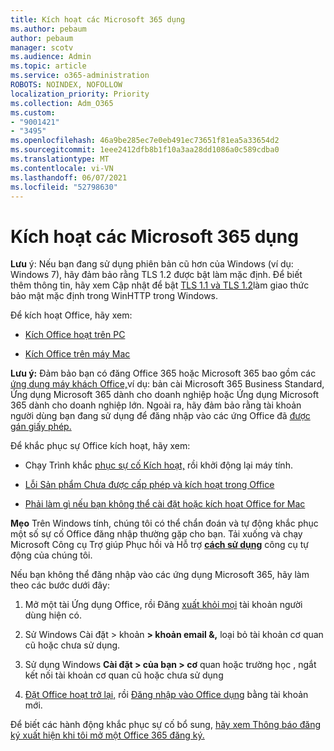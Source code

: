 ```yaml
---
title: Kích hoạt các Microsoft 365 dụng
ms.author: pebaum
author: pebaum
manager: scotv
ms.audience: Admin
ms.topic: article
ms.service: o365-administration
ROBOTS: NOINDEX, NOFOLLOW
localization_priority: Priority
ms.collection: Adm_O365
ms.custom:
- "9001421"
- "3495"
ms.openlocfilehash: 46a9be285ec7e0eb491ec73651f81ea5a33654d2
ms.sourcegitcommit: 1eee2412dfb8b1f10a3aa28dd1086a0c589cdba0
ms.translationtype: MT
ms.contentlocale: vi-VN
ms.lasthandoff: 06/07/2021
ms.locfileid: "52798630"
---
```

# <a name="activating-microsoft-365-apps"></a>Kích hoạt các Microsoft 365 dụng

**Lưu** ý: Nếu bạn đang sử dụng phiên bản cũ hơn của Windows (ví dụ: Windows 7), hãy đảm bảo rằng TLS 1.2 được bật làm mặc định. Để biết thêm thông tin, hãy xem Cập nhật để bật [TLS 1.1 và TLS 1.2](https://support.microsoft.com/topic/update-to-enable-tls-1-1-and-tls-1-2-as-default-secure-protocols-in-winhttp-in-windows-c4bd73d2-31d7-761e-0178-11268bb10392)làm giao thức bảo mật mặc định trong WinHTTP trong Windows.

Để kích hoạt Office, hãy xem:

- [Kích Office hoạt trên PC](https://support.office.com/article/activate-office-5bd38f38-db92-448b-a982-ad170b1e187e) 

- [Kích Office trên máy Mac](https://support.office.com/article/activate-office-for-mac-7f6646b1-bb14-422a-9ad4-a53410fcefb2)

**Lưu ý:**  Đảm bảo bạn có đăng Office 365 hoặc Microsoft 365 bao gồm các [ứng dụng máy khách Office,](https://support.office.com/article/28cbc8cf-1332-4f04-9123-9b660abb629e)ví dụ: bản cài Microsoft 365 Business Standard, Ứng dụng Microsoft 365 dành cho doanh nghiệp hoặc Ứng dụng Microsoft 365 dành cho doanh nghiệp lớn. Ngoài ra, hãy đảm bảo rằng tài khoản người dùng bạn đang sử dụng để đăng nhập vào các ứng Office đã [được gán giấy phép.](/microsoft-365/admin/manage/assign-licenses-to-users)

Để khắc phục sự Office kích hoạt, hãy xem:

- Chạy Trình khắc [phục sự cố Kích hoạt,](https://aka.ms/SARA-OfficeActivation-Alchemy) rồi khởi động lại máy tính.
- [Lỗi Sản phẩm Chưa được cấp phép và kích hoạt trong Office](https://support.office.com/article/unlicensed-product-and-activation-errors-in-office-0d23d3c0-c19c-4b2f-9845-5344fedc4380)

- [Phải làm gì nếu bạn không thể cài đặt hoặc kích hoạt Office for Mac](https://support.office.com/article/what-to-try-if-you-can-t-install-or-activate-office-for-mac-5efba2b4-b1e6-4e5f-bf3c-6ab945d03dea)

**Mẹo** Trên Windows tính, chúng tôi có thể chẩn đoán và tự động khắc phục một số sự cố Office đăng nhập thường gặp cho bạn. Tải xuống và chạy Microsoft Công cụ Trợ giúp Phục hồi và Hỗ trợ **[cách sử dụng](https://aka.ms/SaRA-OfficeSignInScenario)** công cụ tự động của chúng tôi.

Nếu bạn không thể đăng nhập vào các ứng dụng Microsoft 365, hãy làm theo các bước dưới đây:

1. Mở một tài Ứng dụng Office, rồi Đăng [xuất khỏi mọi](https://go.microsoft.com/fwlink/?linkid=2114082) tài khoản người dùng hiện có.

2. Sử Windows Cài đặt > khoản **> khoản email &,** loại bỏ tài khoản cơ quan cũ hoặc chưa sử dụng.

3. Sử dụng Windows **Cài đặt > của bạn > cơ** quan hoặc trường học , ngắt kết nối tài khoản cơ quan cũ hoặc chưa sử dụng

4. [Đặt Office hoạt trở lại,](/office365/troubleshoot/activation/reset-office-365-proplus-activation-state) rồi [Đăng nhập vào Office dụng](https://support.office.com/article/sign-in-to-office-b9582171-fd1f-4284-9846-bdd72bb28426) bằng tài khoản mới.

Để biết các hành động khắc phục sự cố bổ sung, [hãy xem Thông báo đăng ký xuất hiện khi tôi mở một Office 365 đăng ký.](https://support.office.com/article/a-subscription-notice-appears-when-i-open-an-office-365-application-4cabe32c-f594-4c0e-9191-3d3ade10cceb)
